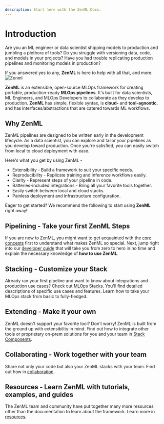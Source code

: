```yaml
---
description: Start here with the ZenML Docs.
---
```


# Introduction

Are you an ML engineer or data scientist shipping models to production and jumbling a plethora of tools?
Do you struggle with versioning data, code, and models in your projects?
Have you had trouble replicating production pipelines and monitoring models in production?

If you answered yes to any, **ZenML** is here to help with all that, and more. 
![Zenml](../assets/oss-header.svg)

**ZenML** is an extensible, open-source MLOps framework for creating portable, production-ready **MLOps pipelines**. 
It's built for data scientists, ML Engineers, and MLOps Developers to collaborate as they develop to production.
**ZenML** has simple, flexible syntax, is **cloud-** and 
**tool-agnostic**, and has interfaces/abstractions that are catered towards ML workflows.


<!-- At its core, ZenML pipelines execute ML-specific workflows from sourcing
data to splitting, preprocessing, training, all the way to serving and monitoring 
ML models in production. There are many built-in features to support
common ML development tasks. ZenML is not here to replace the great tools that
solve these individual problems. Rather, it offers an **extensible framework** and a standard abstraction to write and build your workflows. -->

## Why ZenML

ZenML pipelines are designed to be written early in the development lifecycle. 
As a data scientist, you can explore and tailor your pipelines as you develop toward production.
Once you're satisfied, you can easily switch from local to cloud deployment with ease.
<!-- Read more about why we started building ZenML on our [blog](https://blog.zenml.io/why-zenml/). -->

Here's what you get by using ZenML -

+ Extensibility - Build a framework to suit your specific needs.
+ Reproducibility - Replicate training and inference workflows easily.
+ Clarity - Represent steps of your pipeline in code.
+ Batteries-included integrations - Bring all your favorite tools together.
+ Easily switch between local and cloud stacks.
+ Painless deployment and infrastructure configuration.

Eager to get started? We recommend the following to start using **ZenML** right away!

## **Pipelining** - Take your first ZenML Steps

If you are new to ZenML, you might want to
get acquainted with the [core concepts](core-concepts.md) first 
to understand what makes ZenML so special. Next, jump right 
into our [developer guide](../developer-guide/installation.md) that will 
take you from zero to hero in no time and explain the necessary knowledge of 
**how to use ZenML**.

## **Stacking** - Customize your Stack

Already ran your first pipeline and want to know about integrations and
production use cases? Check out [MLOps Stacks](../mlops_stacks/integrations.md). You'll find detailed descriptions of specific
use cases and features. Learn how to take your 
MLOps stack from basic to fully-fledged.

## **Extending** - Make it your own

ZenML doesn't support your favorite tool? Don't worry! ZenML is 
built from the ground up with extensibility in mind. Find out how to integrate 
other tools or proprietary on-prem solutions for you and your team in [Stack Components](../mlops_stacks/extending.md). 

## **Collaborating** - Work together with your team

Share not only your code but also your ZenML stacks with your team. Find out how
in [collaboration](../collaborate/collaborate-with-zenml.md). 

## **Resources** - Learn ZenML with tutorials, examples, and guides

The ZenML team and community have put together many more resources other than the 
documentation to learn about the framework. Learn more in [resources](../resources/index.md).